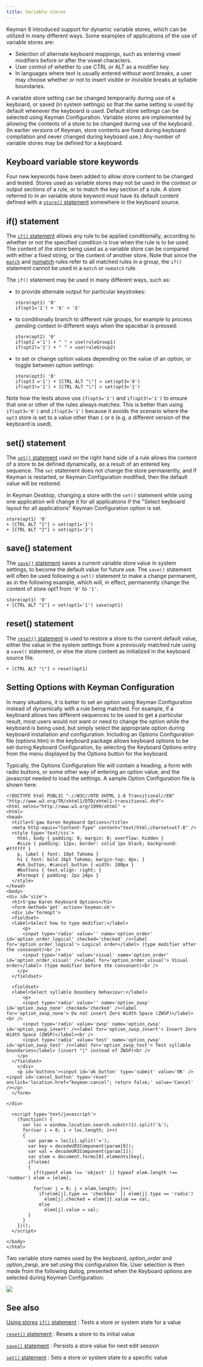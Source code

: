 ```yaml
---
title: Variable stores
---
```


Keyman 8 introduced support for dynamic variable stores, which can be
utilized in many different ways. Some examples of applications of the
use of variable stores are:

-   Selection of alternate keyboard mappings, such as entering vowel
    modifiers before or after the vowel characters.
-   User control of whether to use <span class="key">CTRL</span> or
    <span class="key">ALT</span> as a modifier key.
-   In languages where text is usually entered without word breaks, a
    user may choose whether or not to insert visible or invisible breaks
    at syllable boundaries.

A variable store setting can be changed temporarily during use of a
keyboard, or saved (in system settings) so that the same setting is used
by default whenever the keyboard is used. Default store settings can be
selected using Keyman Configuration. Variable stores are implemented by
allowing the contents of a store to be changed during use of the
keyboard. (In earlier versions of Keyman, store contents are fixed
during keyboard compilation and never changed during keyboard use.) Any
number of variable stores may be defined for a keyboard.

## Keyboard variable store keywords

Four new keywords have been added to allow store content to be changed
and tested. Stores used as variable stores may not be used in the
context or output sections of a rule, or to match the key section of a
rule. A store referred to in an variable store keyword must have its
default content defined with a [`store()` statement](../reference/store)
somewhere in the keyboard source.

## if() statement

The [`if()` statement](../reference/if) allows any rule to be applied
conditionally, according to whether or not the specified condition is
true when the rule is to be used. The content of the store being used as
a variable store can be compared with either a fixed string, or the
content of another store. Note that since the
[`match`](../reference/match) and [nomatch](../reference/nomatch) rules
refer to all matched rules in a group, the `if()` statement cannot be
used in a `match` or `nomatch` rule.

The `if()` statement may be used in many different ways, such as:

-   to provide alternate output for particular keystrokes:

    ```
    store(opt1) '0'
    if(opt1='1') + '$' > '£'
    ```

-   to conditionally branch to different rule groups, for example to
    process pending context in different ways when the
    <span class="key">spacebar</span> is pressed:

    ```
    store(opt2) '0'
    if(opt2 ='1') + " " > use(ruleGroup1)
    if(opt2!='1') + " " > use(ruleGroup2)
    ```

-   to set or change option values depending on the value of an option,
    or toggle between option settings:

    ```
    store(opt3) '0'
    if(opt3 ='1') + [CTRL ALT "\"] > set(opt3='0')
    if(opt3!='1') + [CTRL ALT "\"] > set(opt3='1')
    ```

Note how the tests above use `if(opt3='1')` and `if(opt3!='1')` to
ensure that one or other of the rules always matches. This is better
than using `if(opt3='0')` and `if(opt3='1')` because it avoids the
scenario where the `opt3` store is set to a value other than `1` or `0`
(e.g. a different version of the keyboard is used).

## set() statement

The [`set()` statement](../reference/set) used on the right hand side of
a rule allows the content of a store to be defined dynamically, as a
result of an entered key sequence. The `set` statement does not change
the store permanently, and if Keyman is restarted, or Keyman
Configuration modified, then the default value will be restored.

In Keyman Desktop, changing a store with the `set()` statement while
using one application will change it for all applications if the "Select
keyboard layout for all applications" Keyman Configuration option is
set.

```
store(opt1) '0'
+ [CTRL ALT "1"] > set(opt1='1')
+ [CTRL ALT "2"] > set(opt1='2')
```

## save() statement

The [`save()` statement](../reference/save) saves a current variable
store value in system settings, to become the default value for future
use. The `save()` statement will often be used following a `set()`
statement to make a change permanent, as in the following example, which
will, in effect, permanently change the content of store opt1 from `'0'`
to `'1'`.

```
store(opt1) '0'
+ [CTRL ALT "1"] > set(opt1='1') save(opt1)
```

## reset() statement

The [`reset()` statement](../reference/reset) is used to restore a store
to the current default value, either the value in the system settings
from a previously matched rule using a `save()` statement, or else the
store content as initialized in the keyboard source file.

```
+ [CTRL ALT "\"] > reset(opt1)
```

## Setting Options with Keyman Configuration

In many situations, it is better to set an option using Keyman
Configuration instead of dynamically with a rule being matched. For
example, if a keyboard allows two different sequences to be used to get
a particular result, most users would not want or need to change the
option while the keyboard is being used, but simply select the
appropriate option during keyboard installation and configuration.
Including an Options Configuration file (options.htm) in the keyboard
package allows keyboard options to be set during Keyboard Configuration,
by selecting the Keyboard Options entry from the menu displayed by the
Options button for the keyboard.

Typically, the Options Configuration file will contain a heading, a form
with radio buttons, or some other way of entering an option value, and
the javascript needed to load the settings. A sample Option
Configuration file is shown here:

``` markup
<!DOCTYPE html PUBLIC "-//W3C//DTD XHTML 1.0 Transitional//EN" "http://www.w3.org/TR/xhtml1/DTD/xhtml1-transitional.dtd">
<html xmlns="http://www.w3.org/1999/xhtml" >
<html>
<head>
  <title>S'gaw Karen Keyboard Options</title>
  <meta http-equiv="Content-Type" content="text/html;charset=utf-8" />
  <style type='text/css'>
    html, body { padding: 0; margin: 0; overflow: hidden }
    #size { padding: 12px; border: solid 1px black; background: #ffffff }
    p, label { font: 10pt Tahoma }
    h1 { font: bold 16pt Tahoma; margin-top: 4px; }
    #ok_button, #cancel_button { width: 100px }
    #buttons { text-align: right; }
    #formopt { padding: 2px 24px }
  </style>
</head>
<body>
<div id='size'>
  <h1>S'gaw Karen Keyboard Options</h1>
  <form method='get' action='keyman:ok'>
  <div id='formopt'>
  <fieldset>
  <label>Select how to type modifier:</label>
      <p>
      <input type='radio' value='' name='option_order' id='option_order_logical' checked='checked' /><label for='option_order_logical'> Logical order</label> (type modifier after the consonant)<br />
      <input type='radio' value='visual' name='option_order' id='option_order_visual' /><label for='option_order_visual'> Visual order</label> (type modifier before the consonant)<br />
    </p>
  </fieldset>

  <fieldset>
  <label>Select syllable boundary behaviour:</label>
      <p>
      <input type='radio' value='' name='option_zwsp' id='option_zwsp_none' checked='checked' /><label for='option_zwsp_none'> Do not insert Zero Width Space (ZWSP)</label><br />
      <input type='radio' value='zwsp' name='option_zwsp' id='option_zwsp_insert' /><label for='option_zwsp_insert'> Insert Zero Width Space (ZWSP)</label><br />
      <input type='radio' value='test' name='option_zwsp' id='option_zwsp_test' /><label for='option_zwsp_test'> Test syllable boundaries</label> (insert "|" instead of ZWSP)<br />
    </p>
  </fieldset>
    </div>
    <p id='buttons'><input id='ok_button' type='submit' value='OK' /> <input id='cancel_button' type='reset' onclick='location.href="keyman:cancel"; return false;' value='Cancel' /></p>
  </form>

</div>

  <script type='text/javascript'>
    (function() {
      var loc = window.location.search.substr(1).split('&');
      for(var i = 0; i < loc.length; i++)
      {
        var param = loc[i].split('=');
        var key = decodeURIComponent(param[0]);
        var val = decodeURIComponent(param[1]);
        var elem = document.forms[0].elements[key];
        if(elem)
        {
          if(typeof elem !== 'object' || typeof elem.length !== 'number') elem = [elem];

          for(var j = 0; j < elem.length; j++)
            if(elem[j].type == 'checkbox' || elem[j].type == 'radio')
              elem[j].checked = elem[j].value == val;
            else
              elem[j].value = val;
        }
      }
    })();
  </script>

</body>
</html>
```

Two variable store names used by the keyboard, *option_order* and
*option_zwsp*, are set using this configuration file. User selection is
then made from the following dialog, presented when the Keyboard options
are selected during Keyman Configuration:

![](/cdn/dev/img/developer/90/guide_lang_options.gif)

## See also

[Using stores](stores)
[`if()` statement](../reference/if "if() statement")
:   Tests a store or system state for a value

[`reset()` statement](../reference/reset "reset() statement")
:   Resets a store to its initial value

[`save()` statement](../reference/save "save() statement")
:   Persists a store value for next edit session

[`set()` statement](../reference/set "set() statement")
:   Sets a store or system state to a specific value

